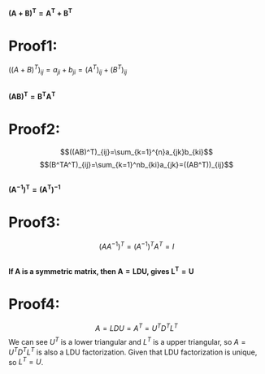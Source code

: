$\mathbf{(A+B)^T=A^T+B^T}$ 
# Proof1:
$((A+B)^T)_{ij}=a_{ji}+b_{ji}=(A^T)_{ij}+(B^T)_{ij}$

## 
$\mathbf{ (AB)^T=B^T A^T }$
# Proof2:
$$((AB)^T)_{ij}=\sum_{k=1}^{n}a_{jk}b_{ki}$$
$$(B^TA^T)_{ij}=\sum_{k=1}^nb_{ki}a_{jk}=((AB^T))_{ij}$$

## 
$\mathbf{(A^{-1})^T=(A^T)^{-1}}$
# Proof3:
$$(AA^{-1})^T=(A^{-1})^TA^T=I$$ 
##
**If A is a symmetric matrix, then $\mathbf{A=LDU}$, gives $\mathbf{L^T=U}$**
# Proof4:
$$A=LDU=A^T=U^TD^TL^T$$ We can see $U^T$ is a lower triangular and $L^T$ is a upper triangular, so $A=U^TD^TL^T$ is also a LDU factorization. Given that LDU factorization is unique, so $L^T=U$.
